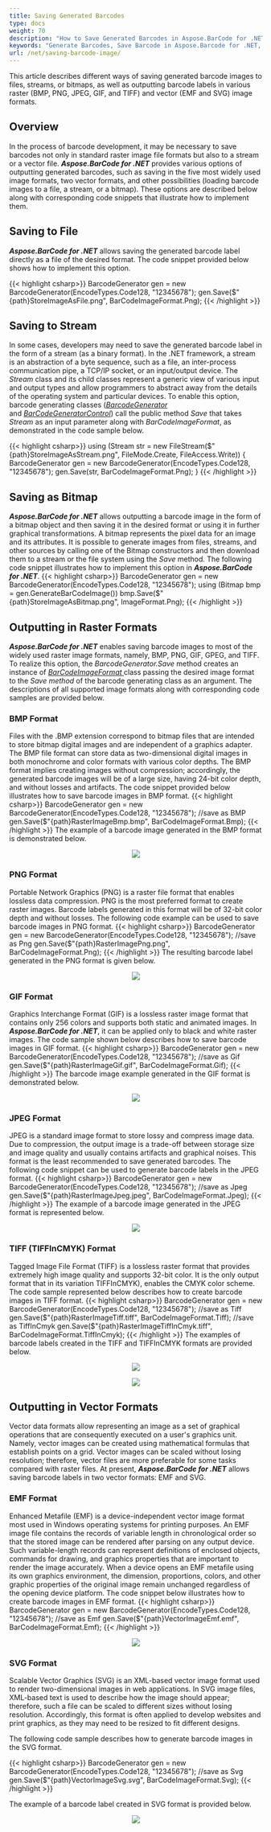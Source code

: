 ```yaml
---
title: Saving Generated Barcodes
type: docs
weight: 70
description: "How to Save Generated Barcodes in Aspose.BarCode for .NET"
keywords: "Generate Barcodes, Save Barcode in Aspose.Barcode for .NET, Download Barcode in Aspose.BarCode for .NET, Generate Barcodes in Aspose.BarCode, Save To File Aspose Barcode, Barcode Vector Format, Generate Vector Barcodes, Save Barcode as JPEG, Save Barcode as PNG, Save Barcode as BMP, Save Barcode as TIFF, Save Barcode as GIF"
url: /net/saving-barcode-image/
---
```


This article describes different ways of saving generated barcode images to files, streams, or bitmaps, as well as outputting barcode labels in various raster (BMP, PNG, JPEG, GIF, and TIFF) and vector (EMF and SVG) image formats.

## Overview
In the process of barcode development, it may be necessary to save barcodes not only in standard raster image file formats but also to a stream or a vector file. ***Aspose.BarCode for .NET*** provides various options of outputting generated barcodes, such as saving in the five most widely used image formats, two vector formats, and other possibilities (loading barcode images to a file, a stream, or a bitmap). These options are described below along with corresponding code snippets that illustrate how to implement them.

## Saving to File
***Aspose.BarCode for .NET*** allows saving the generated barcode label directly as a file of the desired format. The code snippet provided below shows how to implement this option.  
  
{{< highlight csharp>}}
BarcodeGenerator gen = new BarcodeGenerator(EncodeTypes.Code128, "12345678");
gen.Save($"{path}StoreImageAsFile.png", BarCodeImageFormat.Png);
{{< /highlight >}} 

## Saving to Stream
In some cases, developers may need to save the generated barcode label in the form of a stream (as a binary format). In the .NET framework, a stream is an abstraction of a byte sequence, such as a file, an inter-process communication pipe, a TCP/IP socket, or an input/output device. The *Stream* class and its child classes represent a generic view of various input and output types and allow programmers to abstract away from the details of the operating system and particular devices. To enable this option, barcode generating classes ([*BarcodeGenerator*](https://apireference.aspose.com/barcode/net/aspose.barcode.generation/barcodegenerator) and [*BarCodeGeneratorControl*](https://apireference.aspose.com/barcode/net/aspose.barcode.windows.forms/barcodegeneratorcontrol)) call the public method *Save* that takes *Stream* as an input parameter along with *BarCodeImageFormat*, as demonstrated in the code sample below.  

{{< highlight csharp>}}
using (Stream str = new FileStream($"{path}StoreImageAsStream.png", FileMode.Create, FileAccess.Write))
{
    BarcodeGenerator gen = new BarcodeGenerator(EncodeTypes.Code128, "12345678");
    gen.Save(str, BarCodeImageFormat.Png);
}
{{< /highlight >}} 

## Saving as Bitmap

***Aspose.BarCode for .NET*** allows outputting a barcode image in the form of a bitmap object and then saving it in the desired format or using it in further graphical transformations. A bitmap represents the pixel data for an image and its attributes. It is possible to generate images from files, streams, and other sources by calling one of the Bitmap constructors and then download them to a stream or the file system using the *Save* method. The following code snippet illustrates how to implement this option in ***Aspose.BarCode for .NET***.
{{< highlight csharp>}}
BarcodeGenerator gen = new BarcodeGenerator(EncodeTypes.Code128, "12345678");
using (Bitmap bmp = gen.GenerateBarCodeImage())
    bmp.Save($"{path}StoreImageAsBitmap.png", ImageFormat.Png);
{{< /highlight >}} 

## Outputting in Raster Formats

***Aspose.BarCode for .NET*** enables saving barcode images to most of the widely used raster image formats, namely, BMP, PNG, GIF, GPEG, and TIFF. To realize this option, the *BarcodeGenerator.Save* method creates an instance of [*BarCodeImageFormat* ](https://apireference.aspose.com/barcode/net/aspose.barcode/barcodeimageformat) class passing the desired image format to the *Save method* of the barcode generating class as an argument. The descriptions of all supported image formats along with corresponding code samples are provided below.

### BMP Format
Files with the .BMP extension correspond to bitmap files that are intended to store bitmap digital images and are independent of a graphics adapter. The BMP file format can store data as two-dimensional digital images in both monochrome and color formats with various color depths. The BMP format implies creating images without compression; accordingly, the generated barcode images will be of a large size, having 24-bit color depth, and without losses and artifacts. 
The code snippet provided below illustrates how to save barcode images in BMP format.
{{< highlight csharp>}}
BarcodeGenerator gen = new BarcodeGenerator(EncodeTypes.Code128, "12345678");
//save as BMP
gen.Save($"{path}RasterImageBmp.bmp", BarCodeImageFormat.Bmp);
{{< /highlight >}}
The example of a barcode image generated in the BMP format is demonstrated below.
<p align="center"><image src="RasterImageBmp.bmp"></p>

### PNG Format
Portable Network Graphics (PNG) is a raster file format that enables lossless data compression. PNG is the most preferred format to create raster images. Barcode labels generated in this format will be of 32-bit color depth and without losses. The following code example can be used to save barcode images in PNG format.
{{< highlight csharp>}}
BarcodeGenerator gen = new BarcodeGenerator(EncodeTypes.Code128, "12345678");
//save as Png
gen.Save($"{path}RasterImagePng.png", BarCodeImageFormat.Png);
{{< /highlight >}} 
The resulting barcode label generated in the PNG format is given below.
<p align="center"><image src="RasterImageBmp.bmp"></p>

### GIF Format
Graphics Interchange Format (GIF) is a lossless raster image format that contains only 256 colors and supports both static and animated images. In ***Aspose.BarCode for .NET***, it can be applied only to black and white raster images. The code sample shown below describes how to save barcode images in GIF format.
{{< highlight csharp>}}
BarcodeGenerator gen = new BarcodeGenerator(EncodeTypes.Code128, "12345678");
//save as Gif
gen.Save($"{path}RasterImageGif.gif", BarCodeImageFormat.Gif);
{{< /highlight >}} 
The barcode image example generated in the GIF format is demonstrated below.
<p align="center"><image src="RasterImageGif.gif"></p>

### JPEG Format
JPEG is a standard image format to store lossy and compress image data. Due to compression, the output image is a trade-off between storage size and image quality and usually contains artifacts and graphical noises. This format is the least recommended to save generated barcodes. The following code snippet can be used to generate barcode labels in the JPEG format.
{{< highlight csharp>}}
BarcodeGenerator gen = new BarcodeGenerator(EncodeTypes.Code128, "12345678");
//save as Jpeg
gen.Save($"{path}RasterImageJpeg.jpeg", BarCodeImageFormat.Jpeg);
{{< /highlight >}} 
The example of a barcode image generated in the JPEG format is represented below.
<p align="center"><image src="RasterImageJpeg.jpeg"></p>

### TIFF (TIFFInCMYK) Format
Tagged Image File Format (TIFF) is a lossless raster format that provides extremely high image quality and supports 32-bit color. It is the only output format that in its variation TIFFInCMYK), enables the CMYK color scheme. The code sample represented below describes how to create barcode images in TIFF format.
{{< highlight csharp>}}
BarcodeGenerator gen = new BarcodeGenerator(EncodeTypes.Code128, "12345678");
//save as Tiff
gen.Save($"{path}RasterImageTiff.tiff", BarCodeImageFormat.Tiff);
//save as TiffInCmyk
gen.Save($"{path}RasterImageTiffInCmyk.tiff", BarCodeImageFormat.TiffInCmyk);
{{< /highlight >}} 
The examples of barcode labels created in the TIFF and TIFFInCMYK formats are provided below.
<a href="RasterImageTiff.tiff"> <p align="center"><img src="RasterImagePng.png" alttext="Saving to TIFF format"> </p></a>
<a href="RasterImageTiffInCmyk.tiff"> <p align="center"><img src="RasterImagePng.png" alttext="Saving to TIFF format"> </p></a>

## Outputting in Vector Formats
Vector data formats allow representing an image as a set of graphical operations that are consequently executed on a user's graphics unit. Namely, vector images can be created using mathematical formulas that establish points on a grid. Vector images can be scaled without losing resolution; therefore, vector files are more preferable for some tasks compared with raster files. At present, ***Aspose.BarCode for .NET*** allows saving barcode labels in two vector formats: EMF and SVG.

### EMF Format
Enhanced Metafile (EMF) is a device-independent vector image format most used in Windows operating systems for printing purposes. An EMF image file contains the records of variable length in chronological order so that the stored image can be rendered after parsing on any output device. Such variable-length records can represent definitions of enclosed objects, commands for drawing, and graphics properties that are important to render the image accurately. When a device opens an EMF metafile using its own graphics environment, the dimension, proportions, colors, and other graphic properties of the original image remain unchanged regardless of the opening device platform. The code snippet below illustrates how to create barcode images in EMF format.
{{< highlight csharp>}}
BarcodeGenerator gen = new BarcodeGenerator(EncodeTypes.Code128, "12345678");
//save as Emf
gen.Save($"{path}VectorImageEmf.emf", BarCodeImageFormat.Emf);
{{< /highlight >}} 
<a href="VectorImageEmf.emf"> <p align="center"><img src="RasterImagePng.png" alttext="Saving to EMF format"> </p></a>


### SVG Format
Scalable Vector Graphics (SVG) is an XML-based vector image format used to render two-dimensional images in web applications. In SVG image files, XML-based text is used to describe how the image should appear; therefore, such a file can be scaled to different sizes without losing resolution. Accordingly, this format is often applied to develop websites and print graphics, as they may need to be resized to fit different designs. 
  
The following code sample describes how to generate barcode images in the SVG format.  

{{< highlight csharp>}}
BarcodeGenerator gen = new BarcodeGenerator(EncodeTypes.Code128, "12345678");
//save as Svg
gen.Save($"{path}VectorImageSvg.svg", BarCodeImageFormat.Svg);
{{< /highlight >}} 
  
The example of a barcode label created in SVG format is provided below.
  
<p align="center"><image src="VectorImageSvg.svg"></p>